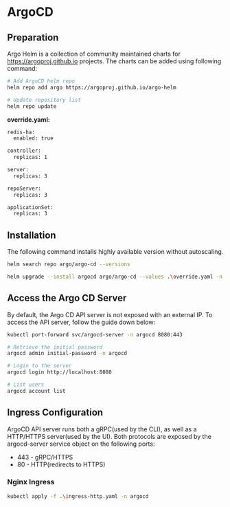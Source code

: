 # ArgoCD

## Preparation
Argo Helm is a collection of community maintained charts for https://argoproj.github.io projects. The charts can be added using following command:

```bash
# Add ArgoCD helm repo
helm repo add argo https://argoproj.github.io/argo-helm

# Update repository list
helm repo update
```

**override.yaml:**
```bash
redis-ha:
  enabled: true

controller:
  replicas: 1

server:
  replicas: 3

repoServer:
  replicas: 3

applicationSet:
  replicas: 3

```
## Installation 
The following command installs highly available version without autoscaling.

```bash
helm search repo argo/argo-cd --versions

helm upgrade --install argocd argo/argo-cd --values .\override.yaml -n argocd --version 6.7.18 --create-namespace
```

## Access the Argo CD Server
By default, the Argo CD API server is not exposed with an external IP. To access the API server, follow the guide down below:

```bash
kubectl port-forward svc/argocd-server -n argocd 8080:443

# Retrieve the initial password
argocd admin initial-password -n argocd

# Login to the server
argocd login http://localhost:8080

# List users
argocd account list
```

## Ingress Configuration
ArgoCD API server runs both a gRPC(used by the CLI), as well as a HTTP/HTTPS server(used by the UI). Both protocols are exposed by the argocd-server service object on the following ports:
* 443 - gRPC/HTTPS
* 80 - HTTP(redirects to HTTPS)

### Nginx Ingress
```bash
kubectl apply -f .\ingress-http.yaml -n argocd
```
